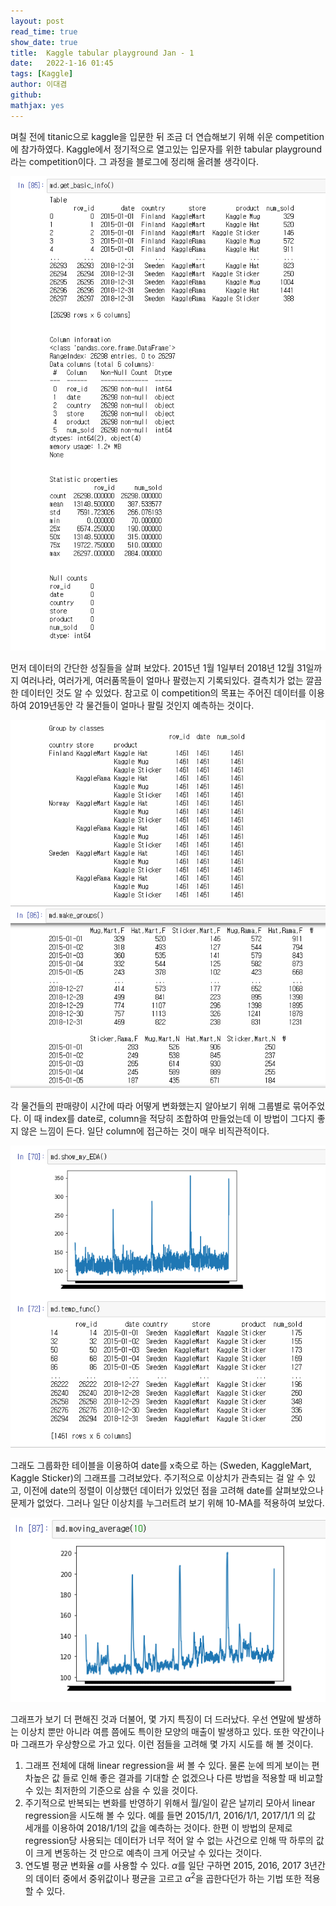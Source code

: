 ```yaml
---
layout: post
read_time: true
show_date: true
title:  Kaggle tabular playground Jan - 1
date:   2022-1-16 01:45
tags: [Kaggle]
author: 이대겸
github:  
mathjax: yes
---
```


며칠 전에 titanic으로 kaggle을 입문한 뒤 조금 더 연습해보기 위해 쉬운 competition에 참가하였다. 
Kaggle에서 정기적으로 열고있는 입문자를 위한 tabular playground 라는 competition이다. 
그 과정을 블로그에 정리해 올려볼 생각이다. 

![data_info](/assets/img/posts/kgl_tabular_1/kgl_tabular1_info.png)

먼저 데이터의 간단한 성질들을 살펴 보았다. 2015년 1월 1일부터 2018년 12월 31일까지 여러나라, 여러가게, 여러품목들이 얼마나 팔렸는지 기록되있다. 
결측치가 없는 깔끔한 데이터인 것도 알 수 있었다. 참고로 이 competition의 목표는 주어진 데이터를 이용하여 2019년동안 각 물건들이 얼마나 팔릴 것인지 
예측하는 것이다.

![data_group](/assets/img/posts/kgl_tabular_1/kgl_tabular1_group.png)

각 물건들의 판매량이 시간에 따라 어떻게 변화했는지 알아보기 위해 그룹별로 묶어주었다. 이 때 index를 date로, column을 적당히 조합하여 만들었는데 
이 방법이 그다지 좋지 않은 느낌이 든다. 일단 column에 접근하는 것이 매우 비직관적이다. 

![eda1](/assets/img/posts/kgl_tabular_1/kgl_tabular1_eda1.png)

그래도 그룹화한 테이블을 이용하여 date를 x축으로 하는 (Sweden, KaggleMart, Kaggle Sticker)의 그래프를 그려보았다. 
주기적으로 이상치가 관측되는 걸 알 수 있고, 이전에 date의 정렬이 이상했던 데이터가 있었던 점을 고려해 date를 살펴보았으나 문제가 없었다. 
그러나 일단 이상치를 누그러트려 보기 위해 10-MA를 적용하여 보았다.

![eda2](/assets/img/posts/kgl_tabular_1/kgl_tabular1_eda2.png)

그래프가 보기 더 편해진 것과 더불어, 몇 가지 특징이 더 드러났다. 우선 연말에 발생하는 이상치 뿐만 아니라 여름 쯤에도 특이한 모양의 매출이 발생하고 있다. 
또한 약간이나마 그래프가 우상향으로 가고 있다. 이런 점들을 고려해 몇 가지 시도를 해 볼 것이다.
1. 그래프 전체에 대해 linear regression을 써 볼 수 있다. 물론 눈에 띄게 보이는 편차높은 값 들로 인해 좋은 결과를 기대할 순 없겠으나 
다른 방법을 적용할 때 비교할 수 있는 최저한의 기준으로 삼을 수 있을 것이다.
2. 주기적으로 반복되는 변화를 반영하기 위해서 월/일이 같은 날끼리 모아서 linear regression을 시도해 볼 수 있다. 예를 들면 2015/1/1, 2016/1/1, 
2017/1/1 의 값 세개를 이용하여 2018/1/1의 값을 예측하는 것이다. 한편 이 방법의 문제로 regression당 사용되는 데이터가 너무 적어 
알 수 없는 사건으로 인해 딱 하루의 값이 크게 변동하는 것 만으로 예측이 크게 어긋날 수 있다는 것이다.
3. 연도별 평균 변화율 $\alpha$를 사용할 수 있다. $\alpha$를 일단 구하면 2015, 2016, 2017 3년간의 데이터 중에서 중위값이나 평균을 고르고 $\alpha^2$을
곱한다던가 하는 기법 또한 적용할 수 있다.


